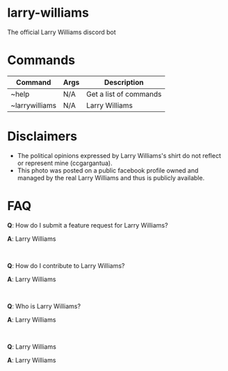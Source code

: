 # larry-williams
The official Larry Williams discord bot

# Commands
| Command       | Args | Description            |
|---------------|------|------------------------|
| ~help         | N/A  | Get a list of commands |
|~larrywilliams | N/A  | Larry Williams         |

# Disclaimers
 * The political opinions expressed by Larry Williams's shirt do not reflect or represent mine (ccgargantua).
 * This photo was posted on a public facebook profile owned and managed by the real Larry Williams and thus is publicly available.

# FAQ
**Q**: How do I submit a feature request for Larry Williams?

**A**: Larry Williams

<br>

**Q**: How do I contribute to Larry Williams?

**A**: Larry Williams

<br>

**Q**: Who is Larry Williams?

**A**: Larry Williams

<br>

**Q**: Larry Williams

**A**: Larry Williams
